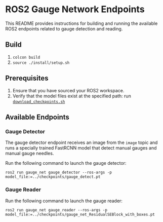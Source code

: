 # ROS2 Gauge Network Endpoints



This README provides instructions for building and running the available ROS2 endpoints related to gauge detection and reading.

## Build

1. `colcon build`
1. `source ./install/setup.sh`

## Prerequisites

1. Ensure that you have sourced your ROS2 workspace.
2. Verify that the model files exist at the specified path: run [`download_checkpoints.sh`](../download_checkpoints.sh) 

## Available Endpoints

### Gauge Detector

The gauge detector endpoint receives an image from the `image` topic and runs a specially trained FastRCNN model that detect manual gauges and manual gauge needles. 

Run the following command to launch the gauge detector:
```
ros2 run gauge_net gauge_detector --ros-args -p model_file:=../checkpoints/gauge_detect.pt
```

### Gauge Reader

Run the following command to launch the gauge reader:
```
ros2 run gauge_net gauge_reader --ros-args -p model_file:=../checkpoints/gauge_net_ResidualSEBlock_with_boxes.pt
```

